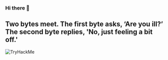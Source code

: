 ### Hi there 👋

 

 ## Two bytes meet. The first byte asks, ‘Are you ill?’ The second byte replies, 'No, just feeling a bit off.'
 
<img src="https://tryhackme-badges.s3.amazonaws.com/anii0101.png" alt="TryHackMe">
